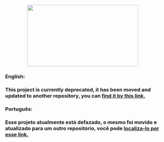 
<p align="center">
  <img width="360" height="200" src="https://c.tenor.com/_icZZkgE16UAAAAC/shinji-ikari-ikari-shinji.gif">
</p>

### English:
### This project is currently deprecated, it has been moved and updated to another repository, you can [find it by this link.](https://www.google.com)

### Português:
### Esse projeto atualmente está defazado, o mesmo foi movido e atualizado para um outro repositório, você pode [localiza-lo por esse link.](https://www.google.com)
